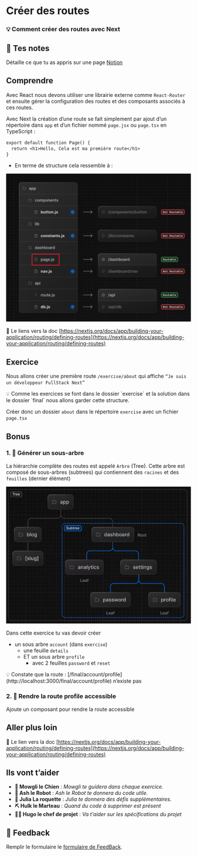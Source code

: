 # Créer des routes

### 💡 Comment créer des routes avec Next

## 📝 Tes notes

Détaille ce que tu as appris sur une page [Notion](https://go.mikecodeur.com/course-notes-template)

## Comprendre

Avec React nous devons utiliser une librairie externe comme `React-Router` et ensuite gérer la configuration des routes et des composants associés à ces routes.

Avec Next la création d’une route se fait simplement par ajout d’un répertoire dans `app` et d’un fichier nommé `page.jsx` ou `page.tsx` en TypeScript :

```tsx
export default function Page() {
  return <h1>Hello, Cela est ma première route</h1>
}
```

- En terme de structure cela ressemble à :

![project-organization-colocation.png](public/exo/project-organization-colocation.png)

📑 Le liens vers la doc [https://nextjs.org/docs/app/building-your-application/routing/defining-routes](https://nextjs.org/docs/app/building-your-application/routing/defining-routes)

## Exercice

Nous allons créer une première route `/exercise/about` qui affiche `“Je suis un développeur FullStack Next”`

<aside>
💡 Comme les exercices se font dans le dossier `exercise` et la solution dans le dossier `final` nous allons garder cette structure.

</aside>

Créer donc un dossier `about` dans le répertoire `exercise` avec un fichier `page.tsx`

## Bonus

### 1. 🚀 Générer un sous-arbre

La hiérarchie complète des routes est appelé `Arbre` (Tree). Cette arbre est composé de sous-arbres (subtrees) qui contiennent des `racines` et des `feuilles` (dernier élément)

![1-route-tree.png](public/exo/1-route-tree.png)

Dans cette exercice tu vas devoir créer

- un sous arbre `account` (dans `exercise`)
  - une feuille `details`
  - ET un sous arbre `profile`
    - avec 2 feuilles `password` et `reset`

<aside>
💡 Constate que la route : [/final/account/profile](http://localhost:3000/final/account/profile) n’existe pas

</aside>

### 2. 🚀 Rendre la route profile accessible

Ajoute un composant pour rendre la route accessible

## Aller plus loin

📑 Le lien vers la doc [https://nextjs.org/docs/app/building-your-application/routing/defining-routes](https://nextjs.org/docs/app/building-your-application/routing/defining-routes)

## Ils vont t’aider

- **🐶 Mowgli le Chien** : _Mowgli te guidera dans chaque exercice._
- **🤖 Ash le Robot** : _Ash le Robot te donnera du code utile._
- **🚀 Julia La roquette** : _Julia te donnera des défis supplémentaires._
- **⛏️ Hulk le Marteau** : _Quand du code à supprimer est présent_
- **👨‍✈️ Hugo le chef de projet** : _Va t'aider sur les spécifications du projet_

## 🐜 Feedback

Remplir le formulaire le [formulaire de FeedBack](https://go.mikecodeur.com/cours-next-avis?entry.1912869708=Next%20Entreprise&entry.1430994900=1.Les%20Fondamentaux&entry.533578441=02%20Les%20Routes).
